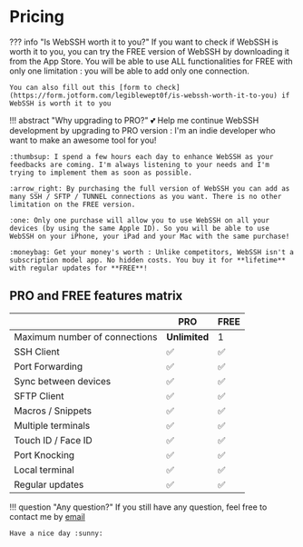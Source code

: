 # Pricing

??? info "Is WebSSH worth it to you?"
    If you want to check if WebSSH is worth it to you, you can try the FREE version of WebSSH by downloading it from the App Store. You will be able to use ALL functionalities for FREE with only one limitation : you will be able to add only one connection.

    You can also fill out this [form to check](https://form.jotform.com/legiblewept0f/is-webssh-worth-it-to-you) if WebSSH is worth it to you

!!! abstract "Why upgrading to PRO?"
    :two_hearts: Help me continue WebSSH development by upgrading to PRO version : I'm an indie developer who want to make an awesome tool for you!

    :thumbsup: I spend a few hours each day to enhance WebSSH as your feedbacks are coming. I'm always listening to your needs and I'm trying to implement them as soon as possible.

    :arrow_right: By purchasing the full version of WebSSH you can add as many SSH / SFTP / TUNNEL connections as you want. There is no other limitation on the FREE version.

    :one: Only one purchase will allow you to use WebSSH on all your devices (by using the same Apple ID). So you will be able to use WebSSH on your iPhone, your iPad and your Mac with the same purchase!

    :moneybag: Get your money's worth : Unlike competitors, WebSSH isn't a subscription model app. No hidden costs. You buy it for **lifetime** with regular updates for **FREE**!

## PRO and FREE features matrix
| | **PRO** | FREE |
| --- | --- | --- |
| Maximum number of connections | **Unlimited** | 1 |
| SSH Client | :white_check_mark: | :white_check_mark: |
| Port Forwarding | :white_check_mark: | :white_check_mark: |
| Sync between devices | :white_check_mark: | :white_check_mark: |
| SFTP Client | :white_check_mark: | :white_check_mark: |
| Macros / Snippets | :white_check_mark: | :white_check_mark: |
| Multiple terminals | :white_check_mark: | :white_check_mark: |
| Touch ID / Face ID | :white_check_mark: | :white_check_mark: |
| Port Knocking | :white_check_mark: | :white_check_mark: |
| Local terminal | :white_check_mark: | :white_check_mark: |
| Regular updates | :white_check_mark: | :white_check_mark: |

!!! question "Any question?"
    If you still have any question, feel free to contact me by [email](mailto:team@webssh.net)

    Have a nice day :sunny: